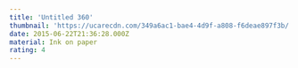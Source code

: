 ```yaml
---
title: 'Untitled 360'
thumbnail: 'https://ucarecdn.com/349a6ac1-bae4-4d9f-a808-f6deae897f3b/'
date: 2015-06-22T21:36:28.000Z
material: Ink on paper
rating: 4
---
```

